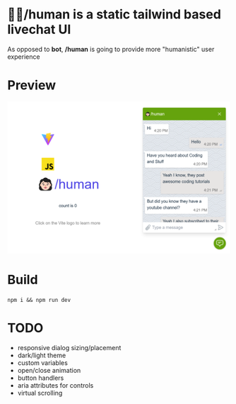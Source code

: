 # 👩🏻/human is a static tailwind based livechat UI

As opposed to **bot**, **/human** is going to provide more "humanistic" user experience

# Preview

![/human UI](screen.png "/human UI")

# Build

`npm i && npm run dev`

# TODO

- responsive dialog sizing/placement
- dark/light theme
- custom variables
- open/close animation
- button handlers
- aria attributes for controls
- virtual scrolling
